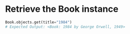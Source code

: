 # Retrieve the Book instance

```python
Book.objects.get(title="1984")
# Expected Output: <Book: 1984 by George Orwell, 1949>
```
